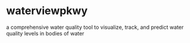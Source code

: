 # waterviewpkwy
a comprehensive water quality tool to visualize, track, and predict water quality levels in bodies of water 
